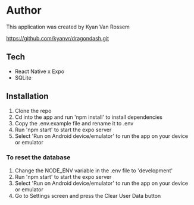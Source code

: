 # Author

This application was created by Kyan Van Rossem

https://github.com/kyanvr/dragondash.git 

## Tech

-   React Native x Expo
-   SQLite

## Installation
1. Clone the repo
2. Cd into the app and run 'npm install' to install dependencies
3. Copy the .env.example file and rename it to .env
3. Run 'npm start' to start the expo server
4. Select 'Run on Android device/emulator' to run the app on your device or emulator

### To reset the database
1. Change the NODE_ENV variable in the .env file to 'development'
2. Run 'npm start' to start the expo server
3. Select 'Run on Android device/emulator' to run the app on your device or emulator
4. Go to Settings screen and press the Clear User Data button
